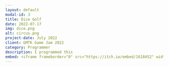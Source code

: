 ```yaml
---
layout: default
modal-id: 3
title: Dice Golf
date: 2022-07-17
img: dice.png
alt: circus.png
project-date: July 2022
client: GMTK Game Jam 2022
category: Programmer
description: I programmed this
embed: <iframe frameborder="0" src="https://itch.io/embed/1618452" width="208" height="167"><a href="https://pjheric.itch.io/dice-golf">Dice Golf by pjheric, Dawdle, DragonTamer13, Aipysurus, El Estebann, JustYun, Nathan More</a></iframe>
---
```

